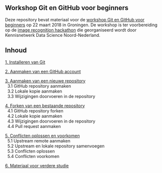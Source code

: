 ## Workshop Git en GitHub voor beginners
Deze repository bevat materiaal voor de [workshop Git en GitHub voor beginners](https://www.meetup.com/Kennisgroep-Data-Science-Samenwerking-Noord-Meetup/events/248367632/) op 22 maart 2018 in Groningen. De workshop is ter voorbereiding op de [image recognition hackathon](https://www.meetup.com/Kennisgroep-Data-Science-Samenwerking-Noord-Meetup/events/248367421/) die georganiseerd wordt door Kennisnetwerk Data Science Noord-Nederland.

## Inhoud
[1. Installeren van Git](1-installeren-van-git.md)  

[2. Aanmaken van een GitHub account](2-aanmaken-van-een-github-account.md)  

[3. Aanmaken van een nieuwe repository](3-aanmaken-van-een-nieuwe-repository.md)  
&nbsp;&nbsp;3.1 GitHub repository aanmaken    
&nbsp;&nbsp;3.2 Lokale kopie aanmaken     
&nbsp;&nbsp;3.3 Wijzigingen doorvoeren in de repository     

[4. Forken van een bestaande repository](4-bijdragen-aan-een-repository-van-een-ander.md)  
&nbsp;&nbsp;4.1 GitHub repository forken  
&nbsp;&nbsp;4.2 Lokale kopie aanmaken     
&nbsp;&nbsp;4.3 Wijzigingen doorvoeren in de repository  
&nbsp;&nbsp;4.4 Pull request aanmaken    

[5. Conflicten oplossen en voorkomen](5-conflicten-oplossen-en-voorkomen.md)  
&nbsp;&nbsp;5.1 Upstream remote aanmaken  
&nbsp;&nbsp;5.2 Upstream en lokale repository samenvoegen    
&nbsp;&nbsp;5.3 Conflicten oplossen        
&nbsp;&nbsp;5.4 Conflicten voorkomen      

[6. Materiaal voor verdere studie](6-materiaal-voor-verdere-studie.md)  
